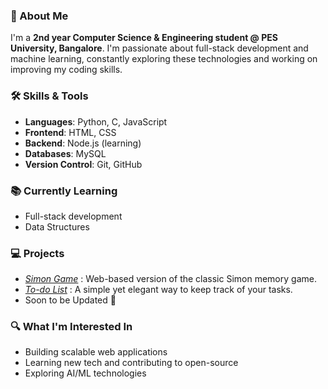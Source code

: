 ### 🚀 About Me
I'm a **2nd year Computer Science & Engineering student @ PES University, Bangalore**. I'm passionate about full-stack development and machine learning, constantly exploring these technologies and working on improving my coding skills.

### 🛠️ Skills & Tools
- **Languages**: Python, C, JavaScript 
- **Frontend**: HTML, CSS
- **Backend**: Node.js (learning)
- **Databases**: MySQL
- **Version Control**: Git, GitHub

### 📚 Currently Learning
- Full-stack development
- Data Structures

### 💻 Projects
- *[Simon Game](https://sshivamanand.github.io/simon/)* : Web-based version of the classic Simon memory game.
- *[To-do List](https://sshivamanand.github.io/todo-list/)* : A simple yet elegant way to keep track of your tasks.
-  Soon to be Updated 👀

### 🔍 What I'm Interested In
- Building scalable web applications
- Learning new tech and contributing to open-source
- Exploring AI/ML technologies
